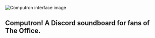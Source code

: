 ![Computron interface image](https://imgur.com/a/6EfM0M1)

## Computron! A Discord soundboard for fans of The Office.
